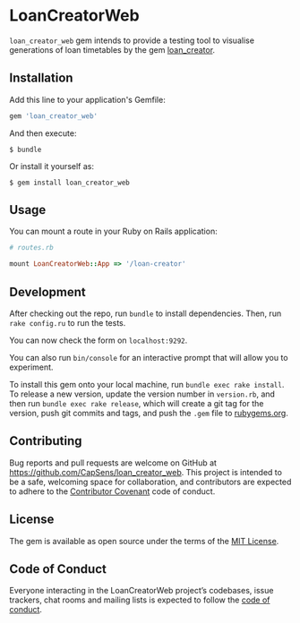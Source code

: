 # LoanCreatorWeb

`loan_creator_web` gem intends to provide a testing tool to visualise generations of loan timetables by the gem [loan_creator](https://github.com/CapSens/loan-creator).


## Installation

Add this line to your application's Gemfile:

```ruby
gem 'loan_creator_web'
```

And then execute:

    $ bundle

Or install it yourself as:

    $ gem install loan_creator_web

## Usage

You can mount a route in your Ruby on Rails application:

```ruby
# routes.rb

mount LoanCreatorWeb::App => '/loan-creator'

```

## Development

After checking out the repo, run `bundle` to install dependencies. Then, run `rake config.ru` to run the tests. 

You can now check the form on `localhost:9292`.

You can also run `bin/console` for an interactive prompt that will allow you to experiment.

To install this gem onto your local machine, run `bundle exec rake install`. To release a new version, update the version number in `version.rb`, and then run `bundle exec rake release`, which will create a git tag for the version, push git commits and tags, and push the `.gem` file to [rubygems.org](https://rubygems.org).

## Contributing

Bug reports and pull requests are welcome on GitHub at https://github.com/CapSens/loan_creator_web. This project is intended to be a safe, welcoming space for collaboration, and contributors are expected to adhere to the [Contributor Covenant](http://contributor-covenant.org) code of conduct.

## License

The gem is available as open source under the terms of the [MIT License](https://opensource.org/licenses/MIT).

## Code of Conduct

Everyone interacting in the LoanCreatorWeb project’s codebases, issue trackers, chat rooms and mailing lists is expected to follow the [code of conduct](https://github.com/CapSens/loan_creator_web/blob/master/CODE_OF_CONDUCT.md).
